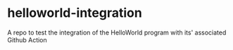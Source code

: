 # helloworld-integration
A repo to test the integration of the HelloWorld program with its' associated Github Action
